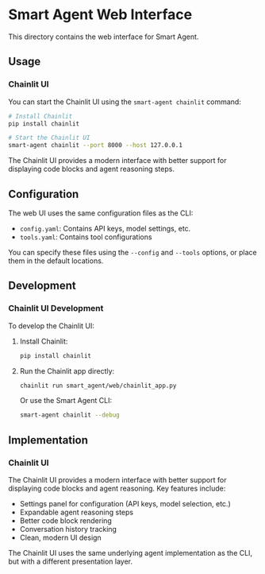 # Smart Agent Web Interface

This directory contains the web interface for Smart Agent.

## Usage

### Chainlit UI

You can start the Chainlit UI using the `smart-agent chainlit` command:

```bash
# Install Chainlit
pip install chainlit

# Start the Chainlit UI
smart-agent chainlit --port 8000 --host 127.0.0.1
```

The Chainlit UI provides a modern interface with better support for displaying code blocks and agent reasoning steps.

## Configuration

The web UI uses the same configuration files as the CLI:

- `config.yaml`: Contains API keys, model settings, etc.
- `tools.yaml`: Contains tool configurations

You can specify these files using the `--config` and `--tools` options, or place them in the default locations.

## Development

### Chainlit UI Development

To develop the Chainlit UI:

1. Install Chainlit:
   ```bash
   pip install chainlit
   ```

2. Run the Chainlit app directly:
   ```bash
   chainlit run smart_agent/web/chainlit_app.py
   ```

   Or use the Smart Agent CLI:
   ```bash
   smart-agent chainlit --debug
   ```

## Implementation

### Chainlit UI

The Chainlit UI provides a modern interface with better support for displaying code blocks and agent reasoning. Key features include:

- Settings panel for configuration (API keys, model selection, etc.)
- Expandable agent reasoning steps
- Better code block rendering
- Conversation history tracking
- Clean, modern UI design

The Chainlit UI uses the same underlying agent implementation as the CLI, but with a different presentation layer.
